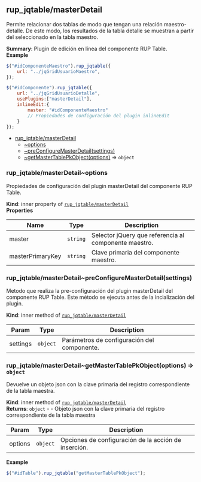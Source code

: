 <a name="module_rup_jqtable/masterDetail"></a>

## rup_jqtable/masterDetail
Permite relacionar dos tablas de modo que tengan una relación maestro-detalle. De este modo, los resultados de la tabla detalle se muestran a partir del seleccionado en la tabla maestro.

**Summary**: Plugin de edición en línea del componente RUP Table.  
**Example**  
```js
$("#idComponenteMaestro").rup_jqtable({	url: "../jqGridUsuarioMaestro",});$("#idComponente").rup_jqtable({	url: "../jqGridUsuarioDetalle",	usePlugins:["masterDetail"],	inlineEdit:{		master: "#idComponenteMaestro"		// Propiedades de configuración del plugin inlineEdit	}});
```

* [rup_jqtable/masterDetail](#module_rup_jqtable/masterDetail)
    * [~options](#module_rup_jqtable/masterDetail..options)
    * [~preConfigureMasterDetail(settings)](#module_rup_jqtable/masterDetail..preConfigureMasterDetail)
    * [~getMasterTablePkObject(options)](#module_rup_jqtable/masterDetail..getMasterTablePkObject) ⇒ <code>object</code>

<a name="module_rup_jqtable/masterDetail..options"></a>

### rup_jqtable/masterDetail~options
Propiedades de configuración del plugin masterDetail del componente RUP Table.

**Kind**: inner property of [<code>rup_jqtable/masterDetail</code>](#module_rup_jqtable/masterDetail)  
**Properties**

| Name | Type | Description |
| --- | --- | --- |
| master | <code>string</code> | Selector jQuery que referencia al componente maestro. |
| masterPrimaryKey | <code>string</code> | Clave primaria del componente maestro. |

<a name="module_rup_jqtable/masterDetail..preConfigureMasterDetail"></a>

### rup_jqtable/masterDetail~preConfigureMasterDetail(settings)
Metodo que realiza la pre-configuración del plugin masterDetail del componente RUP Table.Este método se ejecuta antes de la incialización del plugin.

**Kind**: inner method of [<code>rup_jqtable/masterDetail</code>](#module_rup_jqtable/masterDetail)  

| Param | Type | Description |
| --- | --- | --- |
| settings | <code>object</code> | Parámetros de configuración del componente. |

<a name="module_rup_jqtable/masterDetail..getMasterTablePkObject"></a>

### rup_jqtable/masterDetail~getMasterTablePkObject(options) ⇒ <code>object</code>
Devuelve un objeto json con la clave primaria del registro correspondiente de la tabla maestra.

**Kind**: inner method of [<code>rup_jqtable/masterDetail</code>](#module_rup_jqtable/masterDetail)  
**Returns**: <code>object</code> - - Objeto json con la clave primaria del registro correspondiente de la tabla maestra  

| Param | Type | Description |
| --- | --- | --- |
| options | <code>object</code> | Opciones de configuración de la acción de inserción. |

**Example**  
```js
$("#idTable").rup_jqtable("getMasterTablePkObject");
```

